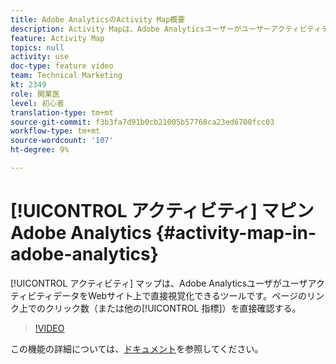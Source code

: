 ```yaml
---
title: Adobe AnalyticsのActivity Map概要
description: Activity Mapは、Adobe AnalyticsユーザーがユーザーアクティビティデータをWebサイト上で直接視覚化できるツールです。 ページのリンク上のクリック数（または他の指標）を直接確認する。
feature: Activity Map
topics: null
activity: use
doc-type: feature video
team: Technical Marketing
kt: 2349
role: 開業医
level: 初心者
translation-type: tm+mt
source-git-commit: f3b3fa7d91b0cb21005b57768ca23ed6700fcc03
workflow-type: tm+mt
source-wordcount: '107'
ht-degree: 9%

---
```



# [!UICONTROL アクティビティ] マピンAdobe Analytics  {#activity-map-in-adobe-analytics}

[!UICONTROL アクティビティ] マップは、Adobe AnalyticsユーザがユーザアクティビティデータをWebサイト上で直接視覚化できるツールです。ページのリンク上でのクリック数（または他の[!UICONTROL 指標]）を直接確認する。

>[!VIDEO](https://video.tv.adobe.com/v/25451/?quality=12)

この機能の詳細については、[ドキュメント](https://marketing.adobe.com/resources/help/ja_JP/analytics/activitymap/)を参照してください。
